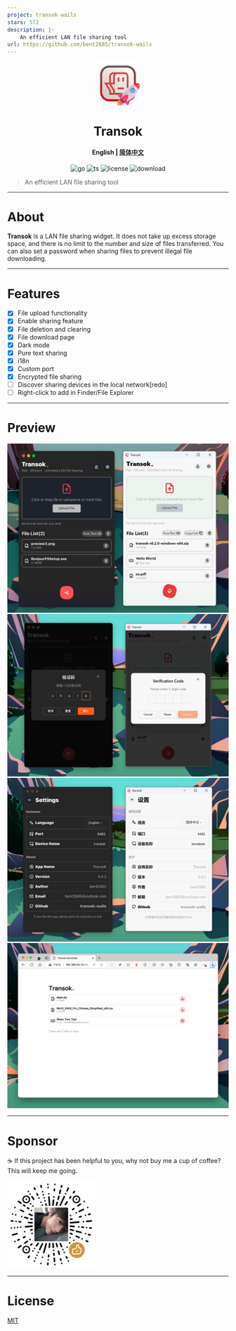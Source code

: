 ```yaml
---
project: transok-wails
stars: 572
description: |-
    An efficient LAN file sharing tool
url: https://github.com/bent2685/transok-wails
---
```


<div align="center">
  <img src="https://github.com/bent2685/transok-wails/blob/main/readme_assets/logo.png" alt="logo" width="100" height="100" />
</div>

<h1 align="center">Transok</h1>

<h4 align="center"><strong>English</strong> | <a href="https://github.com/bent2685/transok-wails/blob/main/README_zh.md">
简体中文</a></h4>

<div align="center">

![go][go-badge]
![ts][ts-badge]
![license][license-badge]
![download](https://img.shields.io/github/downloads/bent2685/transok-wails/total)

</div>

> An efficient LAN file sharing tool

---

# About

**Transok** is a LAN file sharing widget. It does not take up excess storage space, and there is no limit to the number and size of files transferred. You can also set a password when sharing files to prevent illegal file downloading.

---

# Features

- [x] File upload functionality
- [x] Enable sharing feature
- [x] File deletion and clearing
- [x] File download page
- [x] Dark mode
- [x] Pure text sharing
- [x] i18n
- [x] Custom port
- [x] Encrypted file sharing
- [ ] Discover sharing devices in the local network[redo]
- [ ] Right-click to add in Finder/File Explorer

---

# Preview

![preview](https://github.com/bent2685/transok-wails/blob/main/readme_assets/preview1.png)
![preview](https://github.com/bent2685/transok-wails/blob/main/readme_assets/preview2.png)
![preview](https://github.com/bent2685/transok-wails/blob/main/readme_assets/preview3.png)
![preview](https://github.com/bent2685/transok-wails/blob/main/readme_assets/preview4.png)

---

# Sponsor

☕ If this project has been helpful to you, why not buy me a cup of coffee? This will keep me going.

<img src="https://github.com/bent2685/transok-wails/blob/main/readme_assets/sponsor.jpeg" alt="wechat" width="200" />

---

# License

[MIT](/LICENSE)

[go-badge]: https://img.shields.io/github/go-mod/go-version/bent2685/transok-wails
[ts-badge]: https://badgen.net/badge/-/TypeScript/blue?icon=typescript&label
[license-badge]: https://img.shields.io/github/license/bent2685/transok-wails

